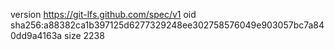 version https://git-lfs.github.com/spec/v1
oid sha256:a88382ca1b397125d6277329248ee302758576049e903057bc7a840dd9a4163a
size 2238
